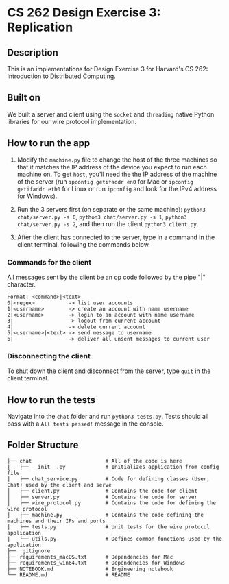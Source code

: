 # CS 262 Design Exercise 3: Replication

## Description

This is an implementations for Design Exercise 3 for Harvard's
CS 262: Introduction to Distributed Computing.

## Built on

We built a server and client using the `socket` and `threading` native Python libraries for our wire protocol implementation. 

## How to run the app

1. Modify the `machine.py` file to change the host of the three machines so that it matches the IP address of the device you expect to run each machine on. To get `host`, you'll need the the IP address of the machine of the server (run `ipconfig getifaddr en0` for Mac or `ipconfig getifaddr eth0` for Linux or run `ipconfig` and look for the IPv4 address for Windows).

2. Run the 3 servers first (on separate or the same machine): `python3 chat/server.py -s 0`, `python3 chat/server.py -s 1`, `python3 chat/server.py -s 2`, and then run the client `python3 client.py`. 

3. After the client has connected to the server, type in a command in the client terminal, following the commands below.

### Commands for the client

All messages sent by the client be an op code followed by the pipe "|" character.

```
Format: <command>|<text>
0|<regex>           -> list user accounts
1|<username>        -> create an account with name username
2|<username>        -> login to an account with name username
3|                  -> logout from current account
4|                  -> delete current account
5|<username>|<text> -> send message to username
6|                  -> deliver all unsent messages to current user
```

### Disconnecting the client

To shut down the client and disconnect from the server, type `quit` in the client terminal. 

## How to run the tests

Navigate into the `chat` folder and run `python3 tests.py`. Tests should all pass with a `All tests passed!` message in the console. 

## Folder Structure
```
├── chat                        # All of the code is here
|   ├── __init__.py	            # Initializes application from config file
|   ├── chat_service.py         # Code for defining classes (User, Chat) used by the client and serve
│   ├── client.py               # Contains the code for client
│   ├── server.py               # Contains the code for server
│   ├── wire_protocol.py        # Contains the code for defining the wire protocol
│   ├── machine.py              # Contains the code defining the machines and their IPs and ports
|   ├── tests.py                # Unit tests for the wire protocol application
|   └── utils.py                # Defines common functions used by the application
├── .gitignore	
├── requirements_macOS.txt      # Dependencies for Mac
├── requirements_win64.txt      # Dependencies for Windows
├── NOTEBOOK.md                 # Engineering notebook	
└── README.md                   # README
```